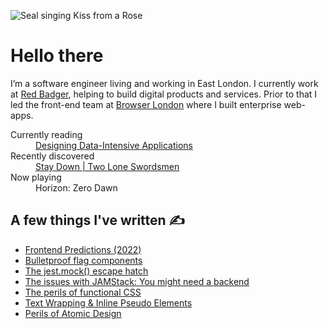 
![Seal singing Kiss from a Rose](https://media.giphy.com/media/HSDMmTshR9hug/giphy.gif)

# Hello there

I’m a software engineer living and working in East London. I currently work at [Red Badger](https://red-badger.com/), helping to build digital products and services. Prior to that I led the front-end team at [Browser London](https://www.browserlondon.com/) where I built enterprise web-apps.

<dl>
  <dt>Currently reading</dt>
  <dd><a href="https://www.oreilly.com/library/view/designing-data-intensive-applications/9781491903063/">Designing Data-Intensive Applications</a></dd>
  <dt>Recently discovered</dt>
  <dd><a href="https://warprecords.bandcamp.com/album/stay-down">Stay Down | Two Lone Swordsmen</a></dd>
  <dt>Now playing</dt>
  <dd>Horizon: Zero Dawn</dd>
</dl>

## A few things I've written ✍️

- [Frontend Predictions (2022)](https://www.jayfreestone.com/writing/frontend-predictions-2022/)
- [Bulletproof flag components](https://www.jayfreestone.com/writing/bulletproof-flag/)
- [The jest.mock() escape hatch](https://www.jayfreestone.com/writing/jest-module-mocks/)
- [The issues with JAMStack: You might need a backend](https://www.browserlondon.com/blog/2020/04/20/issues-with-jamstack-you-might-need-backend/)
- [The perils of functional CSS](https://www.browserlondon.com/blog/2019/06/10/functional-css-perils/)
- [Text Wrapping & Inline Pseudo Elements](https://www.jayfreestone.com/writing/wrapping-and-inline-pseudo-elements)
- [Perils of Atomic Design](https://www.jayfreestone.com/writing/perils-of-atomic-design)
